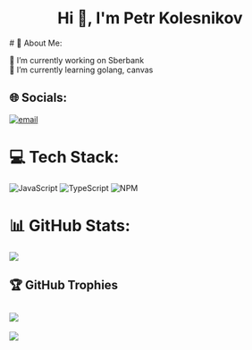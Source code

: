 <h1 align="center">Hi 👋, I'm Petr Kolesnikov</h1>
# 💫 About Me:

🔭 I’m currently working on Sberbank<br>🌱 I’m currently learning golang, canvas

## 🌐 Socials:
[![email](https://img.shields.io/badge/Email-D14836?logo=gmail&logoColor=white)](mailto:ptrklsnkv@gmail.com) 
# 💻 Tech Stack:
![JavaScript](https://img.shields.io/badge/javascript-%23323330.svg?style=for-the-badge&logo=javascript&logoColor=%23F7DF1E) ![TypeScript](https://img.shields.io/badge/typescript-%23007ACC.svg?style=for-the-badge&logo=typescript&logoColor=white) ![NPM](https://img.shields.io/badge/NPM-%23CB3837.svg?style=for-the-badge&logo=npm&logoColor=white)
# 📊 GitHub Stats:
![](https://github-readme-streak-stats.herokuapp.com/?user=KolesnikovP&theme=dark&hide_border=false)<br/>

## 🏆 GitHub Trophies
![](https://github-profile-trophy.vercel.app/?username=KolesnikovP&theme=github_dark&no-frame=false&no-bg=true&margin-w=4)
---



[![](https://visitcount.itsvg.in/api?id=KolesnikovP&icon=0&color=0)](https://visitcount.itsvg.in)
<!-- Proudly created with GPRM ( https://gprm.itsvg.in ) -->
